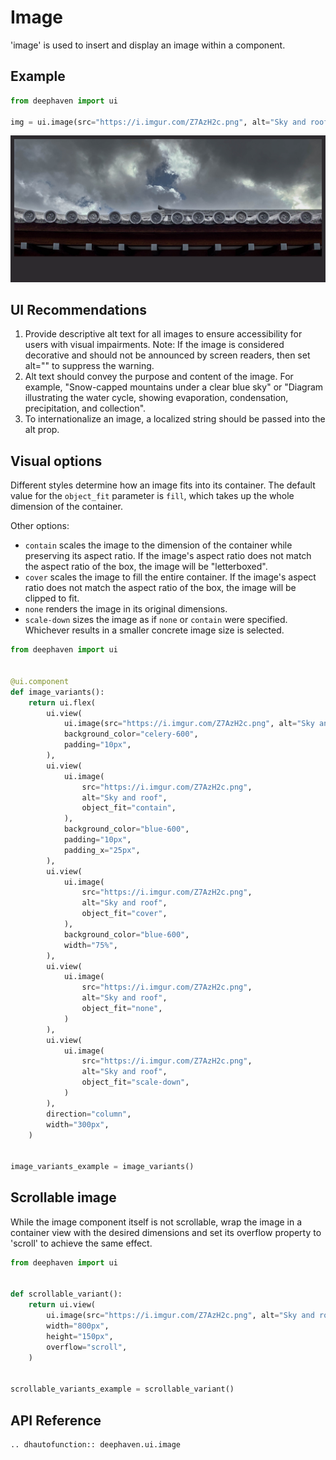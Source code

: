 # Image

'image' is used to insert and display an image within a component.

## Example

```python
from deephaven import ui

img = ui.image(src="https://i.imgur.com/Z7AzH2c.png", alt="Sky and roof")
```

![Image Basic Example](../_assets/image_basic.png)

## UI Recommendations

1. Provide descriptive alt text for all images to ensure accessibility for users with visual impairments. Note: If the image is considered decorative and should not be announced by screen readers, then set alt="" to suppress the warning.
2. Alt text should convey the purpose and content of the image. For example, "Snow-capped mountains under a clear blue sky" or "Diagram illustrating the water cycle, showing evaporation, condensation, precipitation, and collection".
3. To internationalize an image, a localized string should be passed into the alt prop.

## Visual options

Different styles determine how an image fits into its container. The default value for the `object_fit` parameter is `fill`, which takes up the whole dimension of the container.

Other options:

- `contain` scales the image to the dimension of the container while preserving its aspect ratio. If the image's aspect ratio does not match the aspect ratio of the box, the image will be "letterboxed".
- `cover` scales the image to fill the entire container. If the image's aspect ratio does not match the aspect ratio of the box, the image will be clipped to fit.
- `none` renders the image in its original dimensions.
- `scale-down` sizes the image as if `none` or `contain` were specified. Whichever results in a smaller concrete image size is selected.

```python
from deephaven import ui


@ui.component
def image_variants():
    return ui.flex(
        ui.view(
            ui.image(src="https://i.imgur.com/Z7AzH2c.png", alt="Sky and roof"),
            background_color="celery-600",
            padding="10px",
        ),
        ui.view(
            ui.image(
                src="https://i.imgur.com/Z7AzH2c.png",
                alt="Sky and roof",
                object_fit="contain",
            ),
            background_color="blue-600",
            padding="10px",
            padding_x="25px",
        ),
        ui.view(
            ui.image(
                src="https://i.imgur.com/Z7AzH2c.png",
                alt="Sky and roof",
                object_fit="cover",
            ),
            background_color="blue-600",
            width="75%",
        ),
        ui.view(
            ui.image(
                src="https://i.imgur.com/Z7AzH2c.png",
                alt="Sky and roof",
                object_fit="none",
            )
        ),
        ui.view(
            ui.image(
                src="https://i.imgur.com/Z7AzH2c.png",
                alt="Sky and roof",
                object_fit="scale-down",
            )
        ),
        direction="column",
        width="300px",
    )


image_variants_example = image_variants()
```

## Scrollable image
While the image component itself is not scrollable, wrap the image in a container view with the desired dimensions and set its overflow property to 'scroll' to achieve the same effect.

```python
from deephaven import ui


def scrollable_variant():
    return ui.view(
        ui.image(src="https://i.imgur.com/Z7AzH2c.png", alt="Sky and roof"),
        width="800px",
        height="150px",
        overflow="scroll",
    )


scrollable_variants_example = scrollable_variant()
```


## API Reference

```{eval-rst}
.. dhautofunction:: deephaven.ui.image
```
